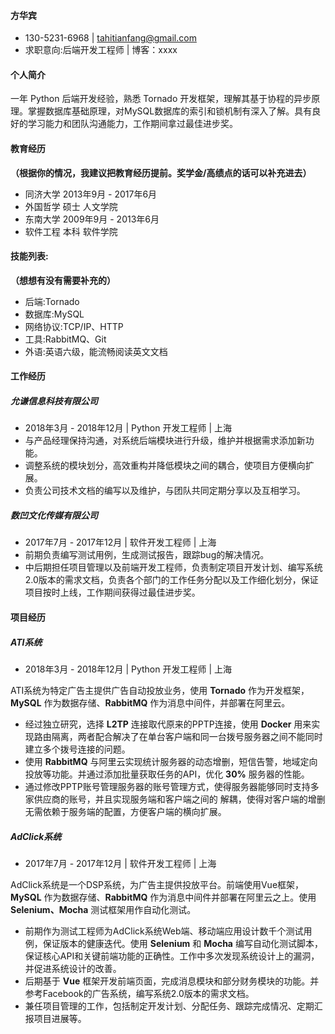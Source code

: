 #### 方华宾
- 130-5231-6968 | tahitianfang@gmail.com 
- 求职意向:后端开发工程师 | 博客：xxxx

#### 个人简介

一年 Python 后端开发经验，熟悉 Tornado 开发框架，理解其基于协程的异步原理。掌握数据库基础原理，对MySQL数据库的索引和锁机制有深入了解。具有良好的学习能力和团队沟通能力，工作期间拿过最佳进步奖。

#### 教育经历
**（根据你的情况，我建议把教育经历提前。奖学金/高绩点的话可以补充进去）**

- 同济大学 2013年9月 - 2017年6月
- 外国哲学 硕士 人文学院 
- 东南大学 2009年9月 - 2013年6月
- 软件工程 本科 软件学院


#### 技能列表:
**（想想有没有需要补充的）**

- 后端:Tornado
- 数据库:MySQL 
- 网络协议:TCP/IP、HTTP
- 工具:RabbitMQ、Git 
- 外语:英语六级，能流畅阅读英文文档
     
#### 工作经历

##### 允谦信息科技有限公司 
- 2018年3月 - 2018年12月 | Python 开发工程师 | 上海
- 与产品经理保持沟通，对系统后端模块进行升级，维护并根据需求添加新功能。
- 调整系统的模块划分，高效重构并降低模块之间的耦合，使项目方便横向扩展。
- 负责公司技术文档的编写以及维护，与团队共同定期分享以及互相学习。

##### 数凹文化传媒有限公司 
- 2017年7月 - 2017年12月 | 软件开发工程师 | 上海
- 前期负责编写测试用例，生成测试报告，跟踪bug的解决情况。
- 中后期担任项目管理以及前端开发工程师，负责制定项目开发计划、编写系统2.0版本的需求文档，负责各个部门的工作任务分配以及工作细化划分，保证项目按时上线，工作期间获得过最佳进步奖。
   
#### 项目经历

##### ATI系统
- 2018年3月 - 2018年12月 | Python 开发工程师 | 上海

ATI系统为特定广告主提供广告自动投放业务，使用 **Tornado** 作为开发框架，**MySQL** 作为数据存储、**RabbitMQ** 作为消息中间件，并部署在阿里云。

- 经过独立研究，选择 **L2TP** 连接取代原来的PPTP连接，使用 **Docker** 用来实现路由隔离，两者配合解决了在单台客户端和同一台拨号服务器之间不能同时建立多个拨号连接的问题。
- 使用 **RabbitMQ** 与阿里云实现统计服务器的动态增删，短信告警，地域定向投放等功能。并通过添加批量获取任务的API，优化 **30%** 服务器的性能。
- 通过修改PPTP账号管理服务器的账号管理方式，使得服务器能够同时支持多家供应商的账号，并且实现服务端和客户端之间的 解耦，使得对客户端的增删无需依赖于服务端的配置，方便客户端的横向扩展。


##### AdClick系统
- 2017年7月 - 2017年12月 | 软件开发工程师 | 上海

AdClick系统是一个DSP系统，为广告主提供投放平台。前端使用Vue框架，**MySQL** 作为数据存储、**RabbitMQ** 作为消息中间件并部署在阿里云之上。使用 **Selenium、Mocha** 测试框架用作自动化测试。

- 前期作为测试工程师为AdClick系统Web端、移动端应用设计数千个测试用例，保证版本的健康迭代。使用 **Selenium** 和 **Mocha** 编写自动化测试脚本，保证核心API和关键前端功能的正确性。工作中多次发现系统设计上的漏洞，并促进系统设计的改善。
- 后期基于 **Vue** 框架开发前端页面，完成消息模块和部分财务模块的功能。并参考Facebook的广告系统，编写系统2.0版本的需求文档。
- 兼任项目管理的工作，包括制定开发计划、分配任务、跟踪完成情况、定期汇报项目进展等。

